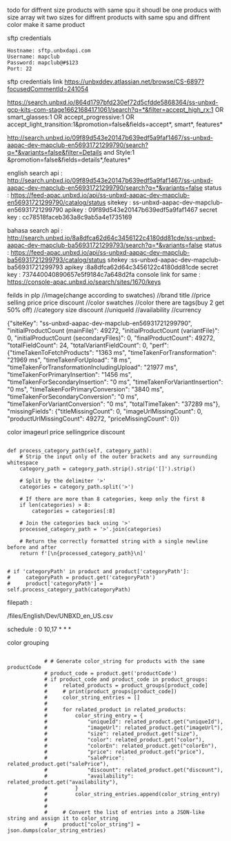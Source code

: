 todo
for diffrent size products with same spu it shoudl be one producs with size array wit two sizes
for diffrent products with same spu and diffrent color make it same product 



sftp credentials
```
Hostname: sftp.unbxdapi.com
Username: mapclub
Password: mapclub@#$123
Port: 22
```

sftp credentials link
https://unbxddev.atlassian.net/browse/CS-6897?focusedCommentId=241054

https://search.unbxd.io/864d1797bfd230ef72d5cfdde5868364/ss-unbxd-gcp-kits-com-stage16621684171061/search?q=*&filter=accept_high_rx:1 OR smart_glasses:1 OR accept_progressive:1 OR accept_light_transition:1&promotion=false&fields=accept*, smart*, features*

http://search.unbxd.io/09f89d543e20147b639edf5a9faf1467/ss-unbxd-aapac-dev-mapclub-en56931721299790/search?q=*&variants=false&filter=Details and Style:1 &promotion=false&fields=details*,features*

english
	search api : http://search.unbxd.io/09f89d543e20147b639edf5a9faf1467/ss-unbxd-aapac-dev-mapclub-en56931721299790/search?q=*&variants=false
status : https://feed-apac.unbxd.io/api/ss-unbxd-aapac-dev-mapclub-en56931721299790/catalog/status
sitekey : ss-unbxd-aapac-dev-mapclub-en56931721299790
apikey : 09f89d543e20147b639edf5a9faf1467
secret key : cc78518faceb363a8c9ab5a4e1735169

bahasa
search api  : http://search.unbxd.io/8a8dfca62d64c3456122c4180dd81cde/ss-unbxd-aapac-dev-mapclub-ba56931721299793/search?q=*&variants=false
status : https://feed-apac.unbxd.io/api/ss-unbxd-aapac-dev-mapclub-ba56931721299793/catalog/status
sitekey :ss-unbxd-aapac-dev-mapclub-ba56931721299793
apikey :8a8dfca62d64c3456122c4180dd81cde
secret key : 737440040890657e5f9184c7a648d2fa
console link for same : https://console-apac.unbxd.io/search/sites/1670/keys



feilds in plp
//image(change according to swatches)
//brand
title
//price
selling price
price
discount
//color swatches
//color
there are tags(buy 2 get 50% off)
//category
size
discount
//uniqueId
//availability
//currency



{"siteKey": "ss-unbxd-aapac-dev-mapclub-en56931721299790", "initialProductCount (mainFile)": 49272, "initialProductCount (variantFile)": 0, "initialProductCount (secondaryFiles)": 0, "finalProductCount": 49272, "totalFieldCount": 24, "totalVariantFieldCount": 0, "perf": {"timeTakenToFetchProducts": "1363 ms", "timeTakenForTransformation": "21969 ms", "timeTakenForUpload": "8 ms", "timeTakenForTransformationIncludingUpload": "21977 ms", "timeTakenForPrimaryInsertion": "1456 ms", "timeTakenForSecondaryInsertion": "0 ms", "timeTakenForVariantInsertion": "0 ms", "timeTakenForPrimaryConversion": "3840 ms", "timeTakenForSecondaryConversion": "0 ms", "timeTakenForVariantConversion": "0 ms", "totalTimeTaken": "37289 ms"}, "missingFields": {"titleMissingCount": 0, "imageUrlMissingCount": 0, "productUrlMissingCount": 49272, "priceMissingCount": 0}}



color
imageurl
price
sellingprice
discount
```

def process_category_path(self, category_path):  
    # Strip the input only of the outer brackets and any surrounding whitespace  
    category_path = category_path.strip().strip('[]').strip()  
  
    # Split by the delimiter '>'  
    categories = category_path.split('>')  
  
    # If there are more than 8 categories, keep only the first 8  
    if len(categories) > 8:  
        categories = categories[:8]  
  
    # Join the categories back using '>'  
    processed_category_path = '>'.join(categories)  
  
    # Return the correctly formatted string with a single newline before and after  
    return f'[\n{processed_category_path}\n]'
```

```
  
# if 'categoryPath' in product and product['categoryPath']:  
#     categoryPath = product.get('categoryPath')  
#     product['categoryPath'] = self.process_category_path(categoryPath)
```




filepath : 

/files/English/Dev/UNBXD_en_US.csv


schedule : 0 10,17 * * *

color grouping
```

            # # Generate color_string for products with the same productCode
            # product_code = product.get('productCode')
            # if product_code and product_code in product_groups:
            #     related_products = product_groups[product_code]
            #     # print(product_groups[product_code])
            #     color_string_entries = []
            #
            #     for related_product in related_products:
            #         color_string_entry = {
            #             "uniqueId": related_product.get("uniqueId"),
            #             "imageUrl": related_product.get("imageUrl"),
            #             "size": related_product.get("size"),
            #             "color": related_product.get("color"),
            #             "colorEn": related_product.get("colorEn"),
            #             "price": related_product.get("price"),
            #             "salePrice": related_product.get("salePrice"),
            #             "discount": related_product.get("discount"),
            #             "availability": related_product.get("availability"),
            #         }
            #         color_string_entries.append(color_string_entry)
            #
            #
            #     # Convert the list of entries into a JSON-like string and assign it to color_string
            #     product["color_string"] = json.dumps(color_string_entries)

```
